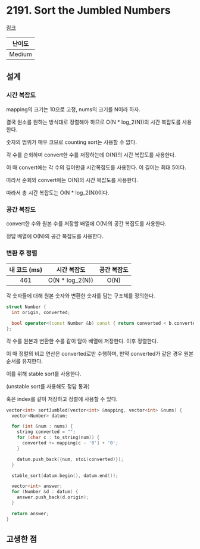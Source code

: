 # 2191. Sort the Jumbled Numbers

[링크](https://leetcode.com/problems/sort-the-jumbled-numbers/)

| 난이도 |
| :----: |
| Medium |

## 설계

### 시간 복잡도

mapping의 크기는 10으로 고정, nums의 크기를 N이라 하자.

결국 원소를 원하는 방식대로 정렬해야 하므로 O(N \* log_2(N))의 시간 복잡도를 사용한다.

숫자의 범위가 매우 크므로 counting sort는 사용할 수 없다.

각 수를 순회하며 convert한 수를 저장하는데 O(N)의 시간 복잡도를 사용한다.

이 때 convert에는 각 수의 길이만큼 시간복잡도를 사용한다. 이 길이는 최대 5이다.

따라서 순회와 convert에는 O(N)의 시간 복잡도를 사용한다.

따라서 총 시간 복잡도는 O(N \* log_2(N))이다.

### 공간 복잡도

convert한 수와 원본 수를 저장할 배열에 O(N)의 공간 복잡도를 사용한다.

정답 배열에 O(N)의 공간 복잡도를 사용한다.

### 변환 후 정렬

| 내 코드 (ms) |   시간 복잡도    | 공간 복잡도 |
| :----------: | :--------------: | :---------: |
|     461      | O(N \* log_2(N)) |    O(N)     |

각 숫자들에 대해 원본 숫자와 변환한 숫자를 담는 구조체를 정의한다.

```cpp
struct Number {
  int origin, converted;

  bool operator<(const Number &b) const { return converted < b.converted; }
};
```

각 수를 원본과 변환한 수를 같이 담아 배열에 저장한다. 이후 정렬한다.

이 때 정렬의 비교 연산은 converted로만 수행하며, 만약 converted가 같은 경우 원본 순서를 유지한다.

이를 위해 stable sort를 사용한다.

(unstable sort를 사용해도 정답 통과)

혹은 index를 같이 저장하고 정렬에 사용할 수 있다.

```cpp
vector<int> sortJumbled(vector<int> &mapping, vector<int> &nums) {
  vector<Number> datum;

  for (int &num : nums) {
    string converted = "";
    for (char c : to_string(num)) {
      converted += mapping[c - '0'] + '0';
    }

    datum.push_back({num, stoi(converted)});
  }

  stable_sort(datum.begin(), datum.end());

  vector<int> answer;
  for (Number &d : datum) {
    answer.push_back(d.origin);
  }

  return answer;
}
```

## 고생한 점
